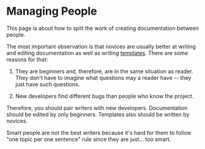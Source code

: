 Managing People
===============

This page is about how to split the work of creating documentation between
people.

The most important observation is that novices are usually better at writing
and editing documentation as well as writing [templates](templates.md). There are some reasons for that:

1. They are beginners and, therefore, are in the same situation as reader. They
   don't have to imagine what questions may a reader have -- they just have
   such questions.

2. New developers find different bugs than people who know the project.

Therefore, you should pair writers with new developers. Documentation should be edited by only beginners. Templates also should be written by novices.

Smart people are not the best writers because it's hard for them to follow "one
topic per one sentence" rule since they are just... too smart.